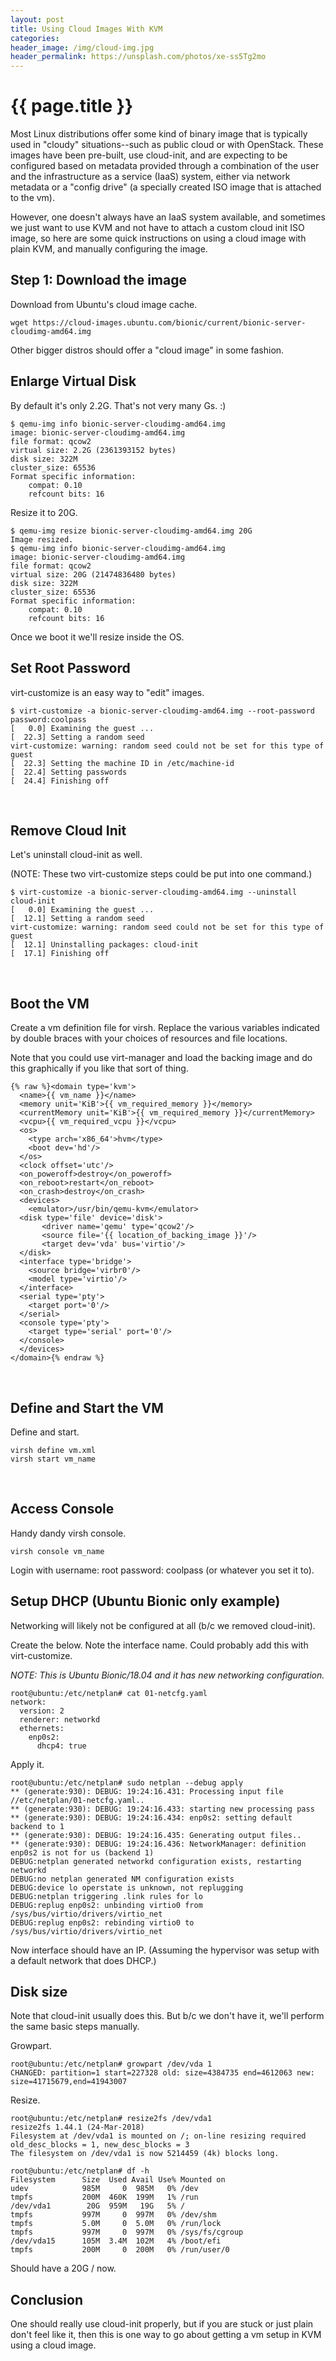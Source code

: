 ```yaml
---
layout: post
title: Using Cloud Images With KVM
categories:
header_image: /img/cloud-img.jpg
header_permalink: https://unsplash.com/photos/xe-ss5Tg2mo
---
```


# {{ page.title }}

Most Linux distributions offer some kind of binary image that is typically used in "cloudy" situations--such as public cloud or with OpenStack. These images have been pre-built, use cloud-init, and are expecting to be configured based on metadata provided through a combination of the user and the infrastructure as a service (IaaS) system, either via network metadata or a "config drive" (a specially created ISO image that is attached to the vm).

However, one doesn't always have an IaaS system available, and sometimes we just want to use KVM and not have to attach a custom cloud init ISO image, so here are some quick instructions on using a cloud image with plain KVM, and manually configuring the image.

## Step 1: Download the image

Download from Ubuntu's cloud image cache.

```
wget https://cloud-images.ubuntu.com/bionic/current/bionic-server-cloudimg-amd64.img
```

Other bigger distros should offer a "cloud image" in some fashion.

## Enlarge Virtual Disk

By default it's only 2.2G. That's not very many Gs. :)

```
$ qemu-img info bionic-server-cloudimg-amd64.img
image: bionic-server-cloudimg-amd64.img
file format: qcow2
virtual size: 2.2G (2361393152 bytes)
disk size: 322M
cluster_size: 65536
Format specific information:
    compat: 0.10
    refcount bits: 16
```

Resize it to 20G.

```
$ qemu-img resize bionic-server-cloudimg-amd64.img 20G
Image resized.
$ qemu-img info bionic-server-cloudimg-amd64.img
image: bionic-server-cloudimg-amd64.img
file format: qcow2
virtual size: 20G (21474836480 bytes)
disk size: 322M
cluster_size: 65536
Format specific information:
    compat: 0.10
    refcount bits: 16
```

Once we boot it we'll resize inside the OS.

## Set Root Password

virt-customize is an easy way to "edit" images.

```
$ virt-customize -a bionic-server-cloudimg-amd64.img --root-password password:coolpass
[   0.0] Examining the guest ...
[  22.3] Setting a random seed
virt-customize: warning: random seed could not be set for this type of
guest
[  22.3] Setting the machine ID in /etc/machine-id
[  22.4] Setting passwords
[  24.4] Finishing off
```

<br />

## Remove Cloud Init

Let's uninstall cloud-init as well.

(NOTE: These two virt-customize steps could be put into one command.)

```
$ virt-customize -a bionic-server-cloudimg-amd64.img --uninstall cloud-init
[   0.0] Examining the guest ...
[  12.1] Setting a random seed
virt-customize: warning: random seed could not be set for this type of
guest
[  12.1] Uninstalling packages: cloud-init
[  17.1] Finishing off
```

<br />

## Boot the VM

Create a vm definition file for virsh. Replace the various variables indicated by double braces with your choices of resources and file locations.

Note that you could use virt-manager and load the backing image and do this graphically if you like that sort of thing.

```
{% raw %}<domain type='kvm'>
  <name>{{ vm_name }}</name>
  <memory unit='KiB'>{{ vm_required_memory }}</memory>
  <currentMemory unit='KiB'>{{ vm_required_memory }}</currentMemory>
  <vcpu>{{ vm_required_vcpu }}</vcpu>
  <os>
    <type arch='x86_64'>hvm</type>
    <boot dev='hd'/>
  </os>
  <clock offset='utc'/>
  <on_poweroff>destroy</on_poweroff>
  <on_reboot>restart</on_reboot>
  <on_crash>destroy</on_crash>
  <devices>
    <emulator>/usr/bin/qemu-kvm</emulator>
  <disk type='file' device='disk'>
       <driver name='qemu' type='qcow2'/>
       <source file='{{ location_of_backing_image }}'/>
       <target dev='vda' bus='virtio'/>
  </disk>
  <interface type='bridge'>
    <source bridge='virbr0'/>
    <model type='virtio'/>
  </interface>
  <serial type='pty'>
    <target port='0'/>
  </serial>
  <console type='pty'>
    <target type='serial' port='0'/>
  </console>
  </devices>
</domain>{% endraw %}
```

<br />

## Define and Start the VM

Define and start.

```
virsh define vm.xml
virsh start vm_name
```

<br />

## Access Console

Handy dandy virsh console.

```
virsh console vm_name
```

Login with username: root password: coolpass (or whatever you set it to).

## Setup DHCP (Ubuntu Bionic only example)

Networking will likely not be configured at all (b/c we removed cloud-init).

Create the below. Note the interface name. Could probably add this with virt-customize.

*NOTE: This is Ubuntu Bionic/18.04 and it has new networking configuration.*

```
root@ubuntu:/etc/netplan# cat 01-netcfg.yaml
network:
  version: 2
  renderer: networkd
  ethernets:
    enp0s2:
      dhcp4: true
```

Apply it.

```
root@ubuntu:/etc/netplan# sudo netplan --debug apply
** (generate:930): DEBUG: 19:24:16.431: Processing input file //etc/netplan/01-netcfg.yaml..
** (generate:930): DEBUG: 19:24:16.433: starting new processing pass
** (generate:930): DEBUG: 19:24:16.434: enp0s2: setting default backend to 1
** (generate:930): DEBUG: 19:24:16.435: Generating output files..
** (generate:930): DEBUG: 19:24:16.436: NetworkManager: definition enp0s2 is not for us (backend 1)
DEBUG:netplan generated networkd configuration exists, restarting networkd
DEBUG:no netplan generated NM configuration exists
DEBUG:device lo operstate is unknown, not replugging
DEBUG:netplan triggering .link rules for lo
DEBUG:replug enp0s2: unbinding virtio0 from /sys/bus/virtio/drivers/virtio_net
DEBUG:replug enp0s2: rebinding virtio0 to /sys/bus/virtio/drivers/virtio_net
```

Now interface should have an IP. (Assuming the hypervisor was setup with a default network that does DHCP.)

## Disk size

Note that cloud-init usually does this. But b/c we don't have it, we'll perform the same basic steps manually.

Growpart.

```
root@ubuntu:/etc/netplan# growpart /dev/vda 1
CHANGED: partition=1 start=227328 old: size=4384735 end=4612063 new: size=41715679,end=41943007
```

Resize.

```
root@ubuntu:/etc/netplan# resize2fs /dev/vda1
resize2fs 1.44.1 (24-Mar-2018)
Filesystem at /dev/vda1 is mounted on /; on-line resizing required
old_desc_blocks = 1, new_desc_blocks = 3
The filesystem on /dev/vda1 is now 5214459 (4k) blocks long.

root@ubuntu:/etc/netplan# df -h
Filesystem      Size  Used Avail Use% Mounted on
udev            985M     0  985M   0% /dev
tmpfs           200M  460K  199M   1% /run
/dev/vda1        20G  959M   19G   5% /
tmpfs           997M     0  997M   0% /dev/shm
tmpfs           5.0M     0  5.0M   0% /run/lock
tmpfs           997M     0  997M   0% /sys/fs/cgroup
/dev/vda15      105M  3.4M  102M   4% /boot/efi
tmpfs           200M     0  200M   0% /run/user/0
```

Should have a 20G / now.

## Conclusion

One should really use cloud-init properly, but if you are stuck or just plain don't feel like it, then this is one way to go about getting a vm setup in KVM using a cloud image.

